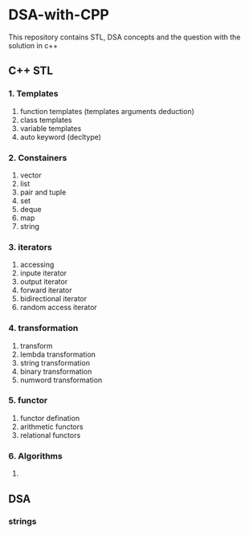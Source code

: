 # DSA-with-CPP
This repository contains STL, DSA concepts and the question with the solution in c++

## C++ STL
### 1. Templates
1. function templates (templates arguments deduction)
2. class templates
3. variable templates
4. auto keyword (decltype)

### 2. Constainers
1. vector 
2. list
3. pair and tuple
4. set
5. deque
6. map
7. string

### 3. iterators
1. accessing 
2. inpute iterator
3. output iterator
4. forward iterator
5. bidirectional iterator
6. random access iterator

### 4. transformation
1. transform
2. lembda transformation
3. string transformation
4. binary transformation
5. numword transformation

### 5. functor
1. functor defination
2. arithmetic functors
3. relational functors

### 6. Algorithms
1. 
## DSA
### strings
